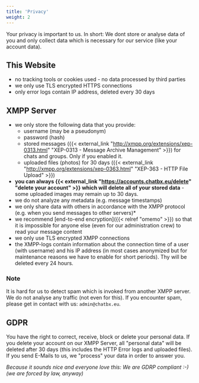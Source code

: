 ```yaml
---
title: 'Privacy'
weight: 2
---
```


Your privacy is important to us. 
In short: We dont store or analyse data of you and only collect data which is necessary for our service (like your account data). 

## This Website

- no tracking tools or cookies used - no data processed by third parties
- we only use TLS encrypted HTTPS connections
- only error logs contain IP address, deleted every 30 days

## XMPP Server

- we only store the following data that you provide:
	- username (may be a pseudonym)
	- password (hash)
	- stored messages ({{< external_link "http://xmpp.org/extensions/xep-0313.html" "XEP-0313 - Message Archive Management" >}}) for chats and groups. Only if you enabled it.
	- uploaded files (photos) for 30 days ({{< external_link "http://xmpp.org/extensions/xep-0363.html" "XEP-363 - HTTP File Upload" >}})
- **you can always {{< external_link "https://accounts.chatbx.eu/delete" "delete your account" >}} which will delete all of your stored data** - some uploaded images may remain up to 30 days. 
- we do not analyze any metadata (e.g. message timestamps)
- we only share data with others in accordance with the XMPP protocol (e.g. when you send messages to other servers)*
- we recommend [end-to-end encryption]({{< relref "omemo" >}}) so that it is impossible for anyone else (even for our administration crew) to read your message content
- we only use TLS encrypted XMPP connections
- the XMPP-logs contain information about the connection time of a user (with username) and his IP address (in most cases anonymized but for maintenance reasons we have to enable for short periods). Thy will be deleted every 24 hours. 


### Note
It is hard for us to detect spam which is invoked from another XMPP server. We do not analyse any traffic (not even for this). If you encounter spam, please get in contact with us: `admin@chatbx.eu`.

## GDPR
You have the right to correct, receive, block or delete your personal data. If you delete your account on our XMPP Server, all "personal data" will be deleted after 30 days (this includes the HTTP Error logs and uploaded files). If you send E-Mails to us, we "process" your data in order to answer you. 

*Because it sounds nice and everyone love this: We are GDRP compliant :-)  (we are forced by law, anyway)*
